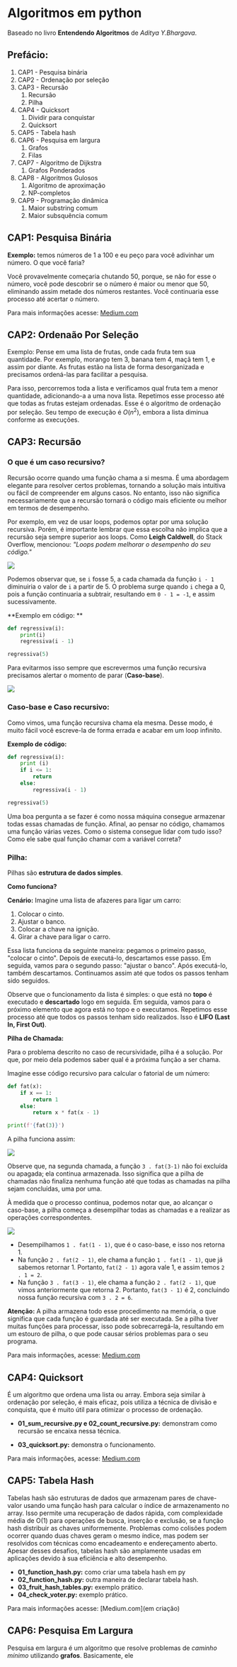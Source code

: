 # Algoritmos em python

Baseado no livro **Entendendo Algoritmos** de *Aditya Y.Bhargava*.

## Prefácio:

 1. CAP1 - Pesquisa binária
 2. CAP2 - Ordenação por seleção
 3. CAP3 - Recursão
    1. Recursão
    2. Pilha
4. CAP4 - Quicksort
    1. Dividir para conquistar
    2. Quicksort
5. CAP5 - Tabela hash
6. CAP6 - Pesquisa em largura
    1. Grafos
    2. Filas 
7. CAP7 - Algoritmo de Dijkstra
    1. Grafos Ponderados
8. CAP8 - Algoritmos Gulosos
    1. Algoritmo de aproximação
    2. NP-completos
9. CAP9 - Programação dinâmica
    1. Maior substring comum
    2. Maior subsquência comum


## CAP1: Pesquisa Binária

**Exemplo:** temos números de 1 a 100 e eu peço para você adivinhar um número. O que você faria?

Você provavelmente começaria chutando 50, porque, se não for esse o número, você pode descobrir se o número é maior ou menor que 50, eliminando assim metade dos números restantes. Você continuaria esse processo até acertar o número.

Para mais informações acesse: [Medium.com](https://medium.com/@lucase.carvalho1704/pesquisa-bin%C3%A1ria-8a1179875d63)

## CAP2: Ordenaão Por Seleção

Exemplo: Pense em uma lista de frutas, onde cada fruta tem sua quantidade. Por exemplo, morango tem 3, banana tem 4, maçã tem 1, e assim por diante. As frutas estão na lista de forma desorganizada e precisamos ordená-las para facilitar a pesquisa.

Para isso, percorremos toda a lista e verificamos qual fruta tem a menor quantidade, adicionando-a a uma nova lista. Repetimos esse processo até que todas as frutas estejam ordenadas. Esse é o algoritmo de ordenação por seleção. Seu tempo de execução é $O(n^2)$, embora a lista diminua conforme as execuções. 

## CAP3: Recursão

### O que é um caso recursivo?

Recursão ocorre quando uma função chama a si mesma. É uma abordagem elegante para resolver certos problemas, tornando a solução mais intuitiva ou fácil de compreender em alguns casos. No entanto, isso não significa necessariamente que a recursão tornará o código mais eficiente ou melhor em termos de desempenho.

Por exemplo, em vez de usar loops, podemos optar por uma solução recursiva. Porém, é importante lembrar que essa escolha não implica que a recursão seja sempre superior aos loops. Como **Leigh Caldwell**, do Stack Overflow, mencionou: *"Loops podem melhorar o desempenho do seu código."*

![](img/loopinfinito.png)

Podemos observar que, se `i` fosse 5, a cada chamada da função `i - 1` diminuiria o valor de `i` a partir de 5. O problema surge quando `i` chega a 0, pois a função continuaria a subtrair, resultando em `0 - 1 = -1`, e assim sucessivamente. 

**Exemplo em código: **

```python
def regressiva(i):
    print(i)
    regressiva(i - 1)

regressiva(5)
```

Para evitarmos isso sempre que escrevermos uma função recursiva precisamos alertar o momento de parar (**Caso-base**).

![](img/02.png)

### Caso-base e Caso recursivo:

Como vimos, uma função recursiva chama ela mesma. Desse modo, é muito fácil você escreve-la de forma errada e acabar em um loop infinito. 

**Exemplo de código:**

```python
def regressiva(i):
    print (i) 
    if i <= 1:
        return
    else:
        regressiva(i - 1)

regressiva(5)
```

Uma boa pergunta a se fazer é como nossa máquina consegue armazenar todas essas chamadas de função. Afinal, ao pensar no código, chamamos uma função várias vezes. Como o sistema consegue lidar com tudo isso? Como ele sabe qual função chamar com a variável correta?

### Pilha:

Pilhas são **estrutura de dados simples**.

**Como funciona?**

**Cenário:** Imagine uma lista de afazeres para ligar um carro:

1. Colocar o cinto.
2. Ajustar o banco.
3. Colocar a chave na ignição.
4. Girar a chave para ligar o carro.

Essa lista funciona da seguinte maneira: pegamos o primeiro passo, "colocar o cinto". Depois de executá-lo, descartamos esse passo. Em seguida, vamos para o segundo passo: "ajustar o banco". Após executá-lo, também descartamos. Continuamos assim até que todos os passos tenham sido seguidos.

Observe que o funcionamento da lista é simples: o que está no **topo** é executado e **descartado** logo em seguida. Em seguida, vamos para o próximo elemento que agora está no topo e o executamos. Repetimos esse processo até que todos os passos tenham sido realizados. Isso é **LIFO (Last In, First Out)**.

**Pilha de Chamada:**

Para o problema descrito no caso de recursividade, pilha é a solução. Por que, por meio dela podemos saber qual é a próxima função a ser chama.

Imagine esse código recursivo para calcular o fatorial de um número: 

```python
def fat(x):
    if x == 1: 
        return 1
    else: 
        return x * fat(x - 1)

print(f'{fat(3)}')
```

A pilha funciona assim:

![](img/pilha01.png)

Observe que, na segunda chamada, a função `3 . fat(3-1)` não foi excluída ou apagada; ela continua armazenada. Isso significa que a pilha de chamadas não finaliza nenhuma função até que todas as chamadas na pilha sejam concluídas, uma por uma.

À medida que o processo continua, podemos notar que, ao alcançar o caso-base, a pilha começa a desempilhar todas as chamadas e a realizar as operações correspondentes.

![](img/pilha02.png)

- Desempilhamos `1 . fat(1 - 1)`, que é o caso-base, e isso nos retorna 1.
- Na função `2 . fat(2 - 1)`, ele chama a função `1 . fat(1 - 1)`, que já sabemos retornar 1. Portanto, `fat(2 - 1)` agora vale 1, e assim temos `2 . 1 = 2`.
- Na função `3 . fat(3 - 1)`, ele chama a função `2 . fat(2 - 1)`, que vimos anteriormente que retorna 2. Portanto, `fat(3 - 1)` é 2, concluindo nossa função recursiva com `3 . 2 = 6`.

**Atenção:** A pilha armazena todo esse procedimento na memória, o que significa que cada função é guardada até ser executada. Se a pilha tiver muitas funções para processar, isso pode sobrecarregá-la, resultando em um estouro de pilha, o que pode causar sérios problemas para o seu programa.

Para mais informações, acesse: [Medium.com](https://medium.com/@lucase.carvalho1704/recurs%C3%A3o-e-pilhas-43fcd1408a4a)

## CAP4: Quicksort

É um algoritmo que ordena uma lista ou array. Embora seja similar à ordenação por seleção, é mais eficaz, pois utiliza a técnica de divisão e conquista, que é muito útil para otimizar o processo de ordenação.

 - **01_sum_recursive.py e 02_count_recursive.py:** demonstram como recursão se encaixa nessa técnica.

 - **03_quicksort.py:** demonstra o funcionamento.

Para mais informações, acesse: [Medium.com](https://medium.com/@lucase.carvalho1704/recursão-e-pilhas-43fcd1408a4a)

## CAP5: Tabela Hash

Tabelas hash são estruturas de dados que armazenam pares de chave-valor usando uma função hash para calcular o índice de armazenamento no array. Isso permite uma recuperação de dados rápida, com complexidade média de O(1) para operações de busca, inserção e exclusão, se a função hash distribuir as chaves uniformemente. Problemas como colisões podem ocorrer quando duas chaves geram o mesmo índice, mas podem ser resolvidos com técnicas como encadeamento e endereçamento aberto. Apesar desses desafios, tabelas hash são amplamente usadas em aplicações devido à sua eficiência e alto desempenho.

 - **01_function_hash.py:** como criar uma tabela hash em py
 - **02_function_hash.py:** outra maneira de declarar tabela hash.
 - **03_fruit_hash_tables.py:** exemplo prático.
 - **04_check_voter.py:** exemplo prático.

 Para mais informações acesse: [Medium.com](em criação)

 ## CAP6: Pesquisa Em Largura

Pesquisa em largura é um algoritmo que resolve problemas de *caminho mínimo* utilizando **grafos**. Basicamente, ele 

